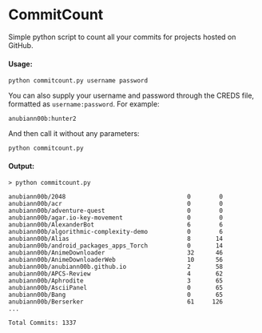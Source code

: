 # CommitCount

Simple python script to count all your commits for projects hosted on GitHub.

#### Usage:

```
python commitcount.py username password
```

You can also supply your username and password through the CREDS file, formatted as `username:password`. For example:

```
anubiann00b:hunter2
```

And then call it without any parameters:

```
python commitcount.py
```

#### Output:

```
> python commitcount.py

anubiann00b/2048                                  0        0
anubiann00b/acr                                   0        0
anubiann00b/adventure-quest                       0        0
anubiann00b/agar.io-key-movement                  0        0
anubiann00b/AlexanderBot                          6        6
anubiann00b/algorithmic-complexity-demo           0        6
anubiann00b/Alias                                 8       14
anubiann00b/android_packages_apps_Torch           0       14
anubiann00b/AnimeDownloader                       32      46
anubiann00b/AnimeDownloaderWeb                    10      56
anubiann00b/anubiann00b.github.io                 2       58
anubiann00b/APCS-Review                           4       62
anubiann00b/Aphrodite                             3       65
anubiann00b/AsciiPanel                            0       65
anubiann00b/Bang                                  0       65
anubiann00b/Berserker                             61     126
...

Total Commits: 1337
```
